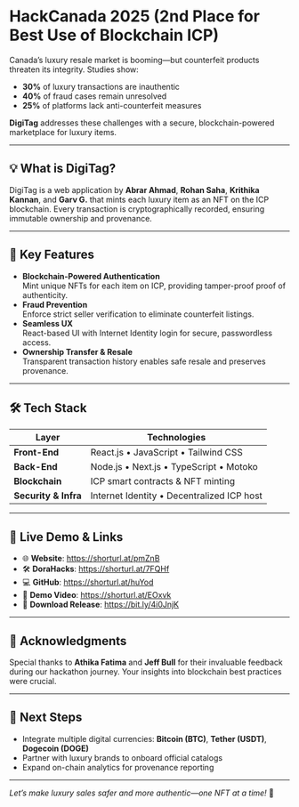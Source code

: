 # HackCanada 2025 (2nd Place for Best Use of Blockchain ICP)

Canada’s luxury resale market is booming—but counterfeit products threaten its integrity. Studies show:
- **30%** of luxury transactions are inauthentic  
- **40%** of fraud cases remain unresolved  
- **25%** of platforms lack anti-counterfeit measures  

**DigiTag** addresses these challenges with a secure, blockchain-powered marketplace for luxury items.

---

## 💡 What is DigiTag?  
DigiTag is a web application by **Abrar Ahmad**, **Rohan Saha**, **Krithika Kannan**, and **Garv G.** that mints each luxury item as an NFT on the ICP blockchain. Every transaction is cryptographically recorded, ensuring immutable ownership and provenance.

---

## 🌟 Key Features

- **Blockchain-Powered Authentication**  
  Mint unique NFTs for each item on ICP, providing tamper-proof proof of authenticity.  
- **Fraud Prevention**  
  Enforce strict seller verification to eliminate counterfeit listings.  
- **Seamless UX**  
  React-based UI with Internet Identity login for secure, passwordless access.  
- **Ownership Transfer & Resale**  
  Transparent transaction history enables safe resale and preserves provenance.

---

## 🛠️ Tech Stack

| Layer                | Technologies                               |
| -------------------- | ------------------------------------------ |
| **Front-End**        | React.js • JavaScript • Tailwind CSS       |
| **Back-End**         | Node.js • Next.js • TypeScript • Motoko    |
| **Blockchain**       | ICP smart contracts & NFT minting          |
| **Security & Infra** | Internet Identity • Decentralized ICP host |

---

## 🚀 Live Demo & Links

- 🌐 **Website**: https://shorturl.at/pmZnB  
- 🛠️ **DoraHacks**: https://shorturl.at/7FQHf  
- 💻 **GitHub**: https://shorturl.at/huYod  
- 🎥 **Demo Video**: https://shorturl.at/EOxvk  
- 📄 **Download Release**: https://bit.ly/4i0JnjK  

---

## 🙏 Acknowledgments

Special thanks to **Athika Fatima** and **Jeff Bull** for their invaluable feedback during our hackathon journey. Your insights into blockchain best practices were crucial.

---

## 🔭 Next Steps

- Integrate multiple digital currencies: **Bitcoin (BTC)**, **Tether (USDT)**, **Dogecoin (DOGE)**  
- Partner with luxury brands to onboard official catalogs  
- Expand on-chain analytics for provenance reporting  

---

*Let’s make luxury sales safer and more authentic—one NFT at a time!* 🚀  
